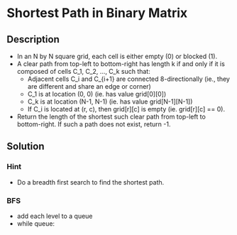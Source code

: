 # Shortest Path in Binary Matrix

## Description

* In an N by N square grid, each cell is either empty (0) or blocked (1).
* A clear path from top-left to bottom-right has length k if and only if it is composed of cells C_1, C_2, ..., C_k such that:
  * Adjacent cells C_i and C_{i+1} are connected 8-directionally (ie., they are different and share an edge or corner)
  * C_1 is at location (0, 0) (ie. has value grid[0][0])
  * C_k is at location (N-1, N-1) (ie. has value grid[N-1][N-1])
  * If C_i is located at (r, c), then grid[r][c] is empty (ie. grid[r][c] == 0).
* Return the length of the shortest such clear path from top-left to bottom-right.  If such a path does not exist, return -1.

## Solution

### Hint

* Do a breadth first search to find the shortest path.

### BFS

* add each level to a queue
* while queue:
